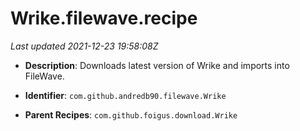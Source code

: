 # Wrike.filewave.recipe

_Last updated 2021-12-23 19:58:08Z_

- **Description**: Downloads latest version of Wrike and imports into FileWave.

- **Identifier**: `com.github.andredb90.filewave.Wrike`

- **Parent Recipes**: `com.github.foigus.download.Wrike`